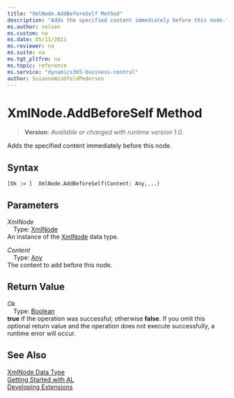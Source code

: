 ```yaml
---
title: "XmlNode.AddBeforeSelf Method"
description: "Adds the specified content immediately before this node."
ms.author: solsen
ms.custom: na
ms.date: 05/11/2021
ms.reviewer: na
ms.suite: na
ms.tgt_pltfrm: na
ms.topic: reference
ms.service: "dynamics365-business-central"
author: SusanneWindfeldPedersen
---
```

[//]: # (START>DO_NOT_EDIT)
[//]: # (IMPORTANT:Do not edit any of the content between here and the END>DO_NOT_EDIT.)
[//]: # (Any modifications should be made in the .xml files in the ModernDev repo.)
# XmlNode.AddBeforeSelf Method
> **Version**: _Available or changed with runtime version 1.0._

Adds the specified content immediately before this node.


## Syntax
```
[Ok := ]  XmlNode.AddBeforeSelf(Content: Any,...)
```
## Parameters
*XmlNode*  
&emsp;Type: [XmlNode](xmlnode-data-type.md)  
An instance of the [XmlNode](xmlnode-data-type.md) data type.

*Content*  
&emsp;Type: [Any](../any/any-data-type.md)  
The content to add before this node.  


## Return Value
*Ok*  
&emsp;Type: [Boolean](../boolean/boolean-data-type.md)  
**true** if the operation was successful; otherwise **false**.   If you omit this optional return value and the operation does not execute successfully, a runtime error will occur.  


[//]: # (IMPORTANT: END>DO_NOT_EDIT)
## See Also
[XmlNode Data Type](xmlnode-data-type.md)  
[Getting Started with AL](../../devenv-get-started.md)  
[Developing Extensions](../../devenv-dev-overview.md)